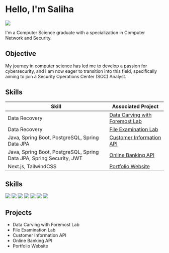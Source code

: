 # Hello, I'm Saliha
<a href="https://linkedin.com/in/salihazakaria"><img src="https://img.shields.io/badge/-LinkedIn-0072b1?&style=for-the-badge&logo=linkedin&logoColor=white" /></a>

I'm a Computer Science graduate with a specialization in Computer Network and Security.
## Objective
My journey in computer science has led me to develop a passion for cybersecurity, and I am now eager to transition into this field, specifically aiming to join a Security Operations Center (SOC) Analyst.

## Skills

| Skill                                         | Associated Project         |
|-----------------------------------------------|----------------------------|
| Data Recovery        | <a href="https://github.com/salihaaaaa/forensics-data-carving-lab.git">Data Carving with Foremost Lab</a>|
| Data Recovery | <a href="https://github.com/salihaaaaa/forensics-file-examination.git">File Examination Lab</a>|
| Java, Spring Boot, PostgreSQL, Spring Data JPA         | <a href="https://github.com/salihaaaaa/Customer-Information-API.git">Customer Information API</a>|
| Java, Spring Boot, PostgreSQL, Spring Data JPA, Spring Security, JWT | <a href="https://github.com/salihaaaaa/Online-Banking-System.git">Online Banking API</a>|
| Next.js, TailwindCSS                            | <a href="https://salihah.vercel.app/">Portfolio Website</a>|

## Skills

<div>
    <img src="https://img.shields.io/badge/-Wireshark-1679A7?&style=for-the-badge&logo=Wireshark&logoColor=white" />
    <img src="https://img.shields.io/badge/-Linux-FCC624?style=for-the-badge&logo=Linux&logoColor=black" />
    <img src="https://img.shields.io/badge/-Java-007396?style=for-the-badge&logo=Java&logoColor=white" />
    <img src="https://img.shields.io/badge/-Spring%20Boot-6DB33F?style=for-the-badge&logo=spring&logoColor=white" />
    <img src="https://img.shields.io/badge/-PostgreSQL-336791?&style=for-the-badge&logo=PostgreSQL&logoColor=white" />
    <img src="https://img.shields.io/badge/-Tailwind_CSS-38B2AC?style=for-the-badge&logo=Tailwind%20CSS&logoColor=white" />
    <img src="https://img.shields.io/badge/-Next.js-000000?style=for-the-badge&logo=next.js&logoColor=white" />
</div>

## Projects
- Data Carving with Foremost Lab
- File Examination Lab
- Customer Information API
- Online Banking API
- Portfolio Website

